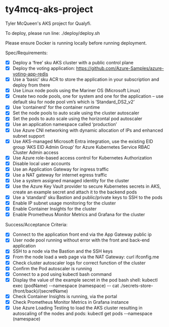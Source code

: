 # ty4mcq-aks-project
Tyler McQueen's AKS project for Qualyfi.

To deploy, please run line:
./deploy/deploy.sh

Please ensure Docker is running locally before running deployment.

Spec/Requirements: 

- [x] Deploy a ‘free’ sku AKS cluster with a public control plane
- [x] Deploy the voting application: https://github.com/Azure-Samples/azure-voting-app-redis
- [x] Use a ‘basic’ sku ACR to store the application in your subscription and deploy from there
- [x] Use Linux node pools using the Mariner OS (Microsoft Linux)
- [x] Create two node pools, one for system and one for the application – use default sku for node pool vm’s which is ‘Standard_DS2_v2’
- [x] Use ‘containerd’ for the container runtime
- [x] Set the node pools to auto scale using the cluster autoscaler
- [x] Set the pods to auto scale using the horizontal pod autoscaler
- [x] Use an application namespace called ‘production’
- [x] Use Azure CNI networking with dynamic allocation of IPs and enhanced subnet support
- [x] Use AKS-managed Microsoft Entra integration, use the existing EID group ‘AKS EID Admin Group’ for Azure Kubernetes Service RBAC Cluster Admin access
- [x] Use Azure role-based access control for Kubernetes Authorization
- [x] Disable local user accounts
- [x] Use an Application Gateway for ingress traffic
- [x] Use a NAT gateway for internet egress traffic
- [x] Use a system assigned managed identity for the cluster
- [x] Use the Azure Key Vault provider to secure Kubernetes secrets in AKS, create an example secret and attach it to the backend pods
- [x] Use a ‘standard’ sku Bastion and public/private keys to SSH to the pods
- [x] Enable IP subnet usage monitoring for the cluster
- [x] Enable Container Insights for the cluster
- [x] Enable Prometheus Monitor Metrics and Grafana for the cluster

Success/Acceptance Criteria: 

- [x] Connect to the application front end via the App Gateway public ip
- [x] User node pool running without error with the front and back-end application
- [x] SSH to a node via the Bastion and the SSH keys
- [x] From the node load a web page via the NAT Gateway: curl ifconfig.me
- [x] Check cluster autoscaler logs for correct function of the cluster
- [x] Confirm the Pod autoscaler is running
- [x] Connect to a pod using kubectl bash command
- [x] Display the value of the example secret in the pod bash shell: kubectl exec (podName) --namespace (namespace) -- cat ./secrets-store-(front/back)/(secretName)
- [x] Check Container Insights is running, via the portal
- [x] Check Prometheus Monitor Metrics in Grafana instance
- [x] Use Azure Loading Testing to load the AKS cluster resulting in autoscaling of the nodes and pods: kubectl get pods --namespace (namespace)
